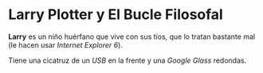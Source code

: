 # Larry Plotter y El Bucle Filosofal

**Larry** es un niño huérfano que vive con sus tíos, que lo tratan bastante mal (le hacen usar *Internet Explorer 6*).

Tiene una cicatruz de un *USB* en la frente y una *Google Glass* redondas.
